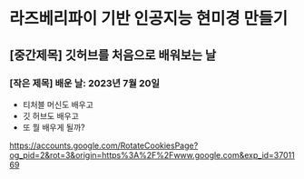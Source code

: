 # 라즈베리파이 기반 인공지능 현미경 만들기

## [중간제목] 깃허브를 처음으로 배워보는 날

### [작은 제목] 배운 날: 2023년 7월 20일

* 티처블 머신도 배우고
* 깃 허브도 배우고
* 또 뭘 배우게 될까?

https://accounts.google.com/RotateCookiesPage?og_pid=2&rot=3&origin=https%3A%2F%2Fwww.google.com&exp_id=3701169
